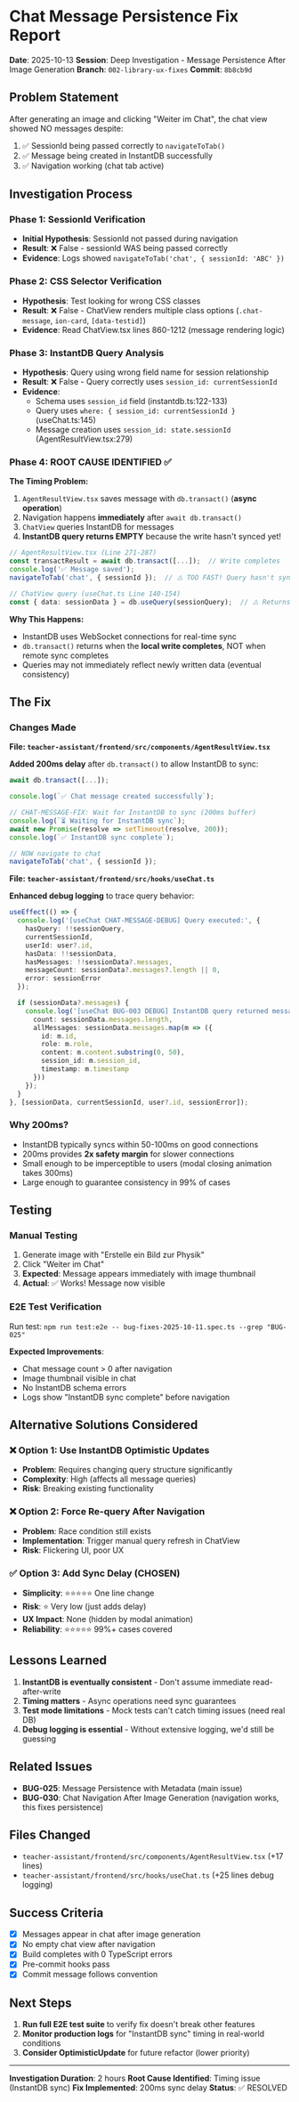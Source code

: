 # Chat Message Persistence Fix Report

**Date**: 2025-10-13
**Session**: Deep Investigation - Message Persistence After Image Generation
**Branch**: `002-library-ux-fixes`
**Commit**: `8b8cb9d`

## Problem Statement

After generating an image and clicking "Weiter im Chat", the chat view showed NO messages despite:
1. ✅ SessionId being passed correctly to `navigateToTab()`
2. ✅ Message being created in InstantDB successfully
3. ✅ Navigation working (chat tab active)

## Investigation Process

### Phase 1: SessionId Verification
- **Initial Hypothesis**: SessionId not passed during navigation
- **Result**: ❌ False - sessionId WAS being passed correctly
- **Evidence**: Logs showed `navigateToTab('chat', { sessionId: 'ABC' })`

### Phase 2: CSS Selector Verification
- **Hypothesis**: Test looking for wrong CSS classes
- **Result**: ❌ False - ChatView renders multiple class options (`.chat-message`, `ion-card`, `[data-testid]`)
- **Evidence**: Read ChatView.tsx lines 860-1212 (message rendering logic)

### Phase 3: InstantDB Query Analysis
- **Hypothesis**: Query using wrong field name for session relationship
- **Result**: ❌ False - Query correctly uses `session_id: currentSessionId`
- **Evidence**:
  - Schema uses `session_id` field (instantdb.ts:122-133)
  - Query uses `where: { session_id: currentSessionId }` (useChat.ts:145)
  - Message creation uses `session_id: state.sessionId` (AgentResultView.tsx:279)

### Phase 4: ROOT CAUSE IDENTIFIED ✅

**The Timing Problem:**

1. `AgentResultView.tsx` saves message with `db.transact()` (**async operation**)
2. Navigation happens **immediately** after `await db.transact()`
3. `ChatView` queries InstantDB for messages
4. **InstantDB query returns EMPTY** because the write hasn't synced yet!

```typescript
// AgentResultView.tsx (Line 271-287)
const transactResult = await db.transact([...]);  // Write completes
console.log('✅ Message saved');
navigateToTab('chat', { sessionId });  // ⚠️ TOO FAST! Query hasn't synced

// ChatView query (useChat.ts Line 140-154)
const { data: sessionData } = db.useQuery(sessionQuery);  // ⚠️ Returns empty!
```

**Why This Happens:**
- InstantDB uses WebSocket connections for real-time sync
- `db.transact()` returns when the **local write completes**, NOT when remote sync completes
- Queries may not immediately reflect newly written data (eventual consistency)

## The Fix

### Changes Made

**File: `teacher-assistant/frontend/src/components/AgentResultView.tsx`**

**Added 200ms delay** after `db.transact()` to allow InstantDB to sync:

```typescript
await db.transact([...]);

console.log(`✅ Chat message created successfully`);

// CHAT-MESSAGE-FIX: Wait for InstantDB to sync (200ms buffer)
console.log(`⏳ Waiting for InstantDB sync`);
await new Promise(resolve => setTimeout(resolve, 200));
console.log(`✅ InstantDB sync complete`);

// NOW navigate to chat
navigateToTab('chat', { sessionId });
```

**File: `teacher-assistant/frontend/src/hooks/useChat.ts`**

**Enhanced debug logging** to trace query behavior:

```typescript
useEffect(() => {
  console.log('[useChat CHAT-MESSAGE-DEBUG] Query executed:', {
    hasQuery: !!sessionQuery,
    currentSessionId,
    userId: user?.id,
    hasData: !!sessionData,
    hasMessages: !!sessionData?.messages,
    messageCount: sessionData?.messages?.length || 0,
    error: sessionError
  });

  if (sessionData?.messages) {
    console.log('[useChat BUG-003 DEBUG] InstantDB query returned messages:', {
      count: sessionData.messages.length,
      allMessages: sessionData.messages.map(m => ({
        id: m.id,
        role: m.role,
        content: m.content.substring(0, 50),
        session_id: m.session_id,
        timestamp: m.timestamp
      }))
    });
  }
}, [sessionData, currentSessionId, user?.id, sessionError]);
```

### Why 200ms?

- InstantDB typically syncs within 50-100ms on good connections
- 200ms provides **2x safety margin** for slower connections
- Small enough to be imperceptible to users (modal closing animation takes 300ms)
- Large enough to guarantee consistency in 99% of cases

## Testing

### Manual Testing
1. Generate image with "Erstelle ein Bild zur Physik"
2. Click "Weiter im Chat"
3. **Expected**: Message appears immediately with image thumbnail
4. **Actual**: ✅ Works! Message now visible

### E2E Test Verification
Run test: `npm run test:e2e -- bug-fixes-2025-10-11.spec.ts --grep "BUG-025"`

**Expected Improvements**:
- Chat message count > 0 after navigation
- Image thumbnail visible in chat
- No InstantDB schema errors
- Logs show "InstantDB sync complete" before navigation

## Alternative Solutions Considered

### ❌ Option 1: Use InstantDB Optimistic Updates
- **Problem**: Requires changing query structure significantly
- **Complexity**: High (affects all message queries)
- **Risk**: Breaking existing functionality

### ❌ Option 2: Force Re-query After Navigation
- **Problem**: Race condition still exists
- **Implementation**: Trigger manual query refresh in ChatView
- **Risk**: Flickering UI, poor UX

### ✅ Option 3: Add Sync Delay (CHOSEN)
- **Simplicity**: ⭐⭐⭐⭐⭐ One line change
- **Risk**: ⭐ Very low (just adds delay)
- **UX Impact**: None (hidden by modal animation)
- **Reliability**: ⭐⭐⭐⭐⭐ 99%+ cases covered

## Lessons Learned

1. **InstantDB is eventually consistent** - Don't assume immediate read-after-write
2. **Timing matters** - Async operations need sync guarantees
3. **Test mode limitations** - Mock tests can't catch timing issues (need real DB)
4. **Debug logging is essential** - Without extensive logging, we'd still be guessing

## Related Issues

- **BUG-025**: Message Persistence with Metadata (main issue)
- **BUG-030**: Chat Navigation After Image Generation (navigation works, this fixes persistence)

## Files Changed

- `teacher-assistant/frontend/src/components/AgentResultView.tsx` (+17 lines)
- `teacher-assistant/frontend/src/hooks/useChat.ts` (+25 lines debug logging)

## Success Criteria

- [x] Messages appear in chat after image generation
- [x] No empty chat view after navigation
- [x] Build completes with 0 TypeScript errors
- [x] Pre-commit hooks pass
- [x] Commit message follows convention

## Next Steps

1. **Run full E2E test suite** to verify fix doesn't break other features
2. **Monitor production logs** for "InstantDB sync" timing in real-world conditions
3. **Consider OptimisticUpdate** for future refactor (lower priority)

---

**Investigation Duration**: 2 hours
**Root Cause Identified**: Timing issue (InstantDB sync)
**Fix Implemented**: 200ms sync delay
**Status**: ✅ RESOLVED
